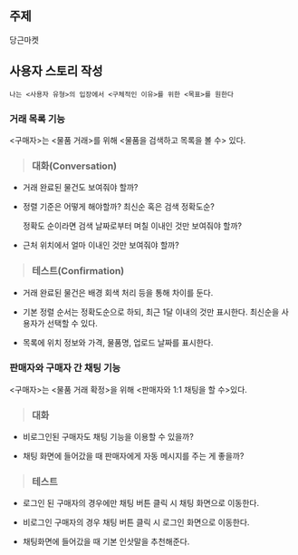 ## 주제

  당근마켓

## 사용자 스토리 작성

  `나는 <사용자 유형>의 입장에서 <구체적인 이유>를 위한 <목표>를 원한다`

### 거래 목록 기능
  
  <구매자>는 <물품 거래>를 위해 <물품을 검색하고 목록을 볼 수> 있다.

  > ### 대화(Conversation)

  - 거래 완료된 물건도 보여줘야 할까?

  - 정렬 기준은 어떻게 해야할까? 최신순 혹은 검색 정확도순?

    정확도 순이라면 검색 날짜로부터 며칠 이내인 것만 보여줘야 할까?

  - 근처 위치에서 얼마 이내인 것만 보여줘야 할까?

  > ### 테스트(Confirmation)

  - 거래 완료된 물건은 배경 회색 처리 등을 통해 차이를 둔다.

  - 기본 정렬 순서는 정확도순으로 하되, 최근 1달 이내의 것만 표시한다. 최신순을 사용자가 선택할 수 있다.

  - 목록에 위치 정보와 가격, 물품명, 업로드 날짜를 표시한다.

### 판매자와 구매자 간 채팅 기능

  <구매자>는 <물품 거래 확정>을 위해 <판매자와 1:1 채팅을 할 수>있다.

  > ### 대화

  - 비로그인된 구매자도 채팅 기능을 이용할 수 있을까?

  - 채팅 화면에 들어갔을 때 판매자에게 자동 메시지를 주는 게 좋을까?

  > ### 테스트

  - 로그인 된 구매자의 경우에만 채팅 버튼 클릭 시 채팅 화면으로 이동한다.

  - 비로그인 구매자의 경우 채팅 버튼 클릭 시 로그인 화면으로 이동한다.

  - 채팅화면에 들어갔을 때 기본 인삿말을 추천해준다.